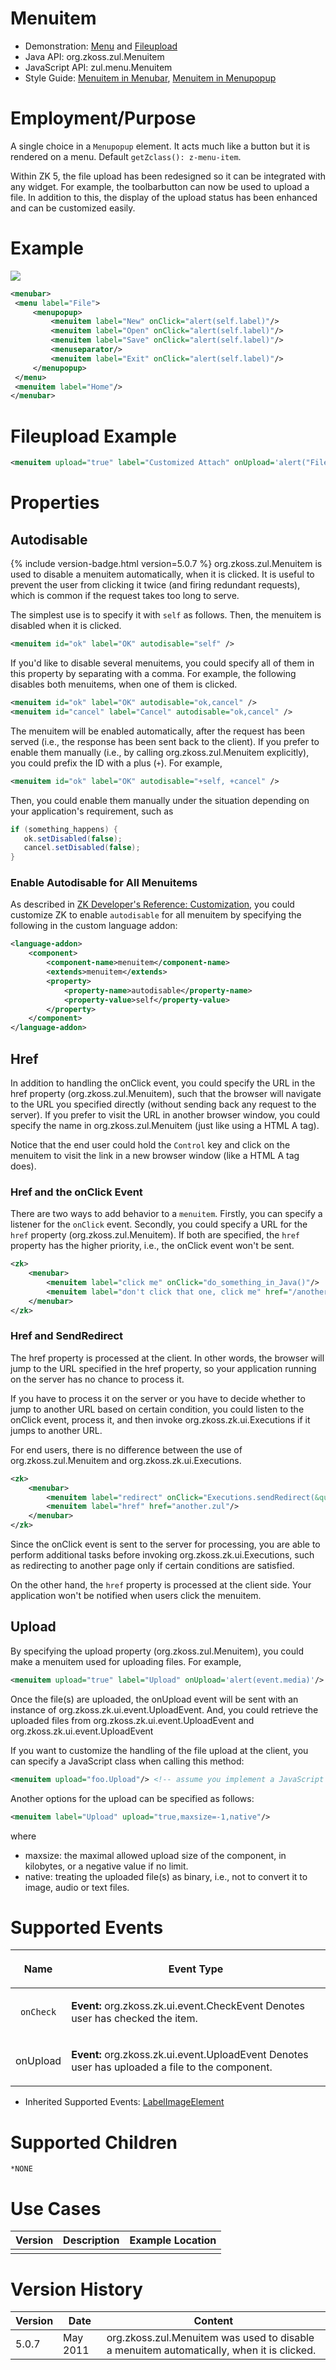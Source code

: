 

# Menuitem

- Demonstration: [Menu](http://www.zkoss.org/zkdemo/menu) and
  [Fileupload](https://www.zkoss.org/wiki/Small_Talks/2009/July/ZK_5:_New_File_Upload#Live_Demo)
- Java API: <javadoc>org.zkoss.zul.Menuitem</javadoc>
- JavaScript API: <javadoc directory="jsdoc">zul.menu.Menuitem</javadoc>
- Style Guide: [ Menuitem in Menubar]({{site.baseurl}}/zk_style_customization_guide/xul_component_specification/menubar/menuitem_in_menubar),
  [ Menuitem in Menupopup]({{site.baseurl}}/zk_style_customization_guide/xul_component_specification/menupopup/menuitem_in_menupopup)

# Employment/Purpose

A single choice in a `Menupopup` element. It acts much like a button but
it is rendered on a menu. Default `getZclass(): z-menu-item`.

Within ZK 5, the file upload has been redesigned so it can be integrated
with any widget. For example, the toolbarbutton can now be used to
upload a file. In addition to this, the display of the upload status has
been enhanced and can be customized easily.

# Example

![](/zk_component_ref/images/ZKComRef_Menuitem.png)

```xml
<menubar>
 <menu label="File">
     <menupopup>
         <menuitem label="New" onClick="alert(self.label)"/>
         <menuitem label="Open" onClick="alert(self.label)"/>
         <menuitem label="Save" onClick="alert(self.label)"/>
         <menuseparator/>
         <menuitem label="Exit" onClick="alert(self.label)"/>
     </menupopup>
 </menu>
 <menuitem label="Home"/>
</menubar>
```

# Fileupload Example

```xml
<menuitem upload="true" label="Customized Attach" onUpload='alert("File is uploaded!")'/>
```

# Properties

## Autodisable

{% include version-badge.html version=5.0.7 %}
<javadoc method="setAutodisable(java.lang.String)">org.zkoss.zul.Menuitem</javadoc>
is used to disable a menuitem automatically, when it is clicked. It is
useful to prevent the user from clicking it twice (and firing redundant
requests), which is common if the request takes too long to serve.

The simplest use is to specify it with `self` as follows. Then, the
menuitem is disabled when it is clicked.

```xml
<menuitem id="ok" label="OK" autodisable="self" />
```

If you'd like to disable several menuitems, you could specify all of
them in this property by separating with a comma. For example, the
following disables both menuitems, when one of them is clicked.

```xml
<menuitem id="ok" label="OK" autodisable="ok,cancel" />
<menuitem id="cancel" label="Cancel" autodisable="ok,cancel" />
```

The menuitem will be enabled automatically, after the request has been
served (i.e., the response has been sent back to the client). If you
prefer to enable them manually (i.e., by calling
<javadoc method="setDisabled(boolean)">org.zkoss.zul.Menuitem</javadoc>
explicitly), you could prefix the ID with a plus (`+`). For example,

```xml
<menuitem id="ok" label="OK" autodisable="+self, +cancel" />
```

Then, you could enable them manually under the situation depending on
your application's requirement, such as

```java
if (something_happens) {
   ok.setDisabled(false);
   cancel.setDisabled(false);
}
```

### Enable Autodisable for All Menuitems

As described in [ZK Developer's Reference: Customization]({{site.baseurl}}/zk_dev_ref/customization/component_properties),
you could customize ZK to enable `autodisable` for all menuitem by
specifying the following in the custom language addon:

```xml
<language-addon>
    <component>
        <component-name>menuitem</component-name>
        <extends>menuitem</extends>
        <property>
            <property-name>autodisable</property-name>
            <property-value>self</property-value>
        </property>
    </component>
</language-addon>
```

## Href

In addition to handling the onClick event, you could specify the URL in
the href property
(<javadoc method="setHref(java.lang.String)">org.zkoss.zul.Menuitem</javadoc>),
such that the browser will navigate to the URL you specified directly
(without sending back any request to the server). If you prefer to visit
the URL in another browser window, you could specify the name in
<javadoc method="setTarget(java.lang.String)">org.zkoss.zul.Menuitem</javadoc>
(just like using a HTML A tag).

Notice that the end user could hold the `Control` key and click on the
menuitem to visit the link in a new browser window (like a HTML A tag
does).

### Href and the onClick Event

There are two ways to add behavior to a `menuitem`. Firstly, you can
specify a listener for the `onClick` event. Secondly, you could specify
a URL for the `href` property
(<javadoc method="setHref(java.lang.String)">org.zkoss.zul.Menuitem</javadoc>).
If both are specified, the `href` property has the higher priority,
i.e., the onClick event won't be sent.

```xml
<zk>
    <menubar>
        <menuitem label="click me" onClick="do_something_in_Java()"/>
        <menuitem label="don't click that one, click me" href="/another_page.zul"/>
    </menubar>
</zk>
```

### Href and SendRedirect

The href property is processed at the client. In other words, the
browser will jump to the URL specified in the href property, so your
application running on the server has no chance to process it.

If you have to process it on the server or you have to decide whether to
jump to another URL based on certain condition, you could listen to the
onClick event, process it, and then invoke
<javadoc method="sendRedirect(java.lang.String)">org.zkoss.zk.ui.Executions</javadoc>
if it jumps to another URL.

For end users, there is no difference between the use of
<javadoc method="setHref(java.lang.String)">org.zkoss.zul.Menuitem</javadoc>
and
<javadoc method="sendRedirect(java.lang.String)">org.zkoss.zk.ui.Executions</javadoc>.

```xml
<zk>
    <menubar>       
        <menuitem label="redirect" onClick="Executions.sendRedirect(&quot;another.zul&quot;)"/>
        <menuitem label="href" href="another.zul"/>
    </menubar>
</zk>
```

Since the onClick event is sent to the server for processing, you are
able to perform additional tasks before invoking
<javadoc method="sendRedirect(java.lang.String)">org.zkoss.zk.ui.Executions</javadoc>,
such as redirecting to another page only if certain conditions are
satisfied.

On the other hand, the `href` property is processed at the client side.
Your application won't be notified when users click the menuitem.

## Upload

By specifying the upload property
(<javadoc method="setUpload(java.lang.String)">org.zkoss.zul.Menuitem</javadoc>),
you could make a menuitem used for uploading files. For example,

```xml
<menuitem upload="true" label="Upload" onUpload='alert(event.media)'/>
```

Once the file(s) are uploaded, the onUpload event will be sent with an
instance of <javadoc>org.zkoss.zk.ui.event.UploadEvent</javadoc>. And,
you could retrieve the uploaded files from
<javadoc method="getMedia()">org.zkoss.zk.ui.event.UploadEvent</javadoc>
and
<javadoc method="getMedias()">org.zkoss.zk.ui.event.UploadEvent</javadoc>

If you want to customize the handling of the file upload at the client,
you can specify a JavaScript class when calling this method:

```xml
<menuitem upload="foo.Upload"/> <!-- assume you implement a JavaScript class: foo.Upload -->
```

Another options for the upload can be specified as follows:

```xml
<menuitem label="Upload" upload="true,maxsize=-1,native"/>
```

where

- maxsize: the maximal allowed upload size of the component, in
  kilobytes, or a negative value if no limit.
- native: treating the uploaded file(s) as binary, i.e., not to convert
  it to image, audio or text files.

# Supported Events

<table>
<thead>
<tr class="header">
<th><center>
<p>Name</p>
</center></th>
<th><center>
<p>Event Type</p>
</center></th>
</tr>
</thead>
<tbody>
<tr class="odd">
<td><center>
<p><code>onCheck</code></p>
</center></td>
<td><p><strong>Event:</strong>
<javadoc>org.zkoss.zk.ui.event.CheckEvent</javadoc> Denotes user has
checked the item.</p></td>
</tr>
<tr class="even">
<td><center>
<p>onUpload</p>
</center></td>
<td><p><strong>Event:</strong>
<javadoc>org.zkoss.zk.ui.event.UploadEvent</javadoc> Denotes user has
uploaded a file to the component.</p></td>
</tr>
</tbody>
</table>

- Inherited Supported Events: [ LabelImageElement]({{site.baseurl}}/zk_component_ref/base_components/labelimageelement#Supported_Events)

# Supported Children

`*NONE`

# Use Cases

| Version | Description | Example Location |
|---------|-------------|------------------|
|         |             |                  |

# Version History



| Version | Date     | Content                                                                                                                                               |
|---------|----------|-------------------------------------------------------------------------------------------------------------------------------------------------------|
| 5.0.7   | May 2011 | <javadoc method="setAutodisable(java.lang.String)">org.zkoss.zul.Menuitem</javadoc> was used to disable a menuitem automatically, when it is clicked. |


